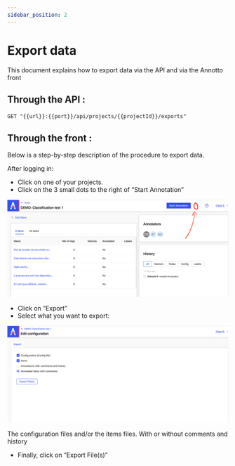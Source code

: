 ```yaml
---
sidebar_position: 2
---
```


# Export data

This document explains how to export data via the API and via the Annotto front

## Through the API :

```shell
GET "{{url}}:{{port}}/api/projects/{{projectId}}/exports"
```

## Through the front :

Below is a step-by-step description of the procedure to export data.

After logging in:

- Click on one of your projects.
- Click on the 3 small dots to the right of “Start Annotation”

![Screenshot 4](./assets/screenshot-4.png)

- Click on “Export”
- Select what you want to export:

![Screenshot 5](./assets/screenshot-5.png)

The configuration files and/or the items files. With or without comments and history

- Finally, click on “Export File(s)”
